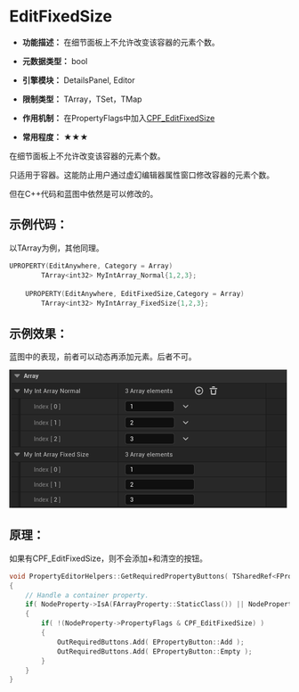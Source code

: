 # EditFixedSize

- **功能描述：** 在细节面板上不允许改变该容器的元素个数。

- **元数据类型：** bool
- **引擎模块：** DetailsPanel, Editor
- **限制类型：** TArray<T>，TSet<T>，TMap<T>
- **作用机制：** 在PropertyFlags中加入[CPF_EditFixedSize](../../../../Flags/EPropertyFlags/CPF_EditFixedSize.md)
- **常用程度：** ★★★

在细节面板上不允许改变该容器的元素个数。

只适用于容器。这能防止用户通过虚幻编辑器属性窗口修改容器的元素个数。

但在C++代码和蓝图中依然是可以修改的。

## 示例代码：

以TArray为例，其他同理。

```cpp
UPROPERTY(EditAnywhere, Category = Array)
		TArray<int32> MyIntArray_Normal{1,2,3};

	UPROPERTY(EditAnywhere, EditFixedSize,Category = Array)
		TArray<int32> MyIntArray_FixedSize{1,2,3};
```

## 示例效果：

蓝图中的表现，前者可以动态再添加元素。后者不可。

![Untitled](Untitled.png)

## 原理：

如果有CPF_EditFixedSize，则不会添加+和清空的按钮。

```cpp
void PropertyEditorHelpers::GetRequiredPropertyButtons( TSharedRef<FPropertyNode> PropertyNode, TArray<EPropertyButton::Type>& OutRequiredButtons, bool bUsingAssetPicker )
{
	// Handle a container property.
	if( NodeProperty->IsA(FArrayProperty::StaticClass()) || NodeProperty->IsA(FSetProperty::StaticClass()) || NodeProperty->IsA(FMapProperty::StaticClass()) )
	{
		if( !(NodeProperty->PropertyFlags & CPF_EditFixedSize) )
		{
			OutRequiredButtons.Add( EPropertyButton::Add );
			OutRequiredButtons.Add( EPropertyButton::Empty );
		}
	}
}
```